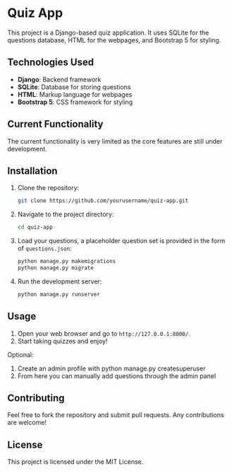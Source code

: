 # Quiz App

This project is a Django-based quiz application. It uses SQLite for the questions database, HTML for the webpages, and Bootstrap 5 for styling.

## Technologies Used

- **Django**: Backend framework
- **SQLite**: Database for storing questions
- **HTML**: Markup language for webpages
- **Bootstrap 5**: CSS framework for styling

## Current Functionality

The current functionality is very limited as the core features are still under development.

## Installation

1. Clone the repository:
    ```bash
    git clone https://github.com/yourusername/quiz-app.git
    ```
2. Navigate to the project directory:
    ```bash
    cd quiz-app
    ```
3. Load your questions, a placeholder question set is provided in the form of ```questions.json```:
    ```python manage.py load_questions
    python manage.py makemigrations
    python manage.py migrate
    ```
4. Run the development server:
    ```bash
    python manage.py runserver
    ```

## Usage

1. Open your web browser and go to `http://127.0.0.1:8000/`.
2. Start taking quizzes and enjoy!

Optional:
1. Create an admin profile with python manage.py createsuperuser
2. From here you can manually add questions through the admin panel

## Contributing

Feel free to fork the repository and submit pull requests. Any contributions are welcome!

## License

This project is licensed under the MIT License.

